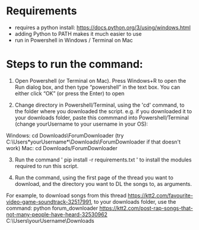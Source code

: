 # Requirements
- requires a python install: https://docs.python.org/3/using/windows.html
- adding Python to PATH makes it much easier to use
- run in Powershell in Windows /  Terminal on Mac


# Steps to run the command:

1. Open Powershell  (or Terminal on Mac). Press Windows+R to open the Run dialog box, and then type “powershell” in the text box. You can either click “OK” (or press the Enter) to open 

2. Change directory in Powershell/Terminal, using the 'cd' command, to the folder where you downloaded the script. 
e.g. if you downloaded it to your downloads folder,  paste this commmand into Powershell/Terminal (change yourUsername to your username in your OS):

Windows: cd Downloads\ForumDownloader (try C:\Users\*yourUsername*\Downloads\ForumDownloader if that doesn't work)
Mac: cd Downloads/ForumDownloader

3. Run the command ' pip install -r requirements.txt ' to install the modules required to run this script.

4. Run the command, using the first page of the thread you want to download, and the directory you want to DL the songs to, as arguments.

For example, to download songs from this thread https://ktt2.com/favourite-video-game-soundtrack-32517991, to your downloads folder, 
use the command: python forum_downloader https://ktt2.com/post-rap-songs-that-not-many-people-have-heard-32530962 C:\Users\yourUsername\Downloads

